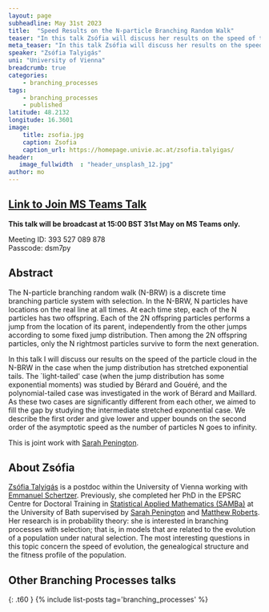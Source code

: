 ```yaml
---
layout: page
subheadline: May 31st 2023
title:  "Speed Results on the N-particle Branching Random Walk"
teaser: "In this talk Zsófia will discuss her results on the speed of the particle cloud in the N-BRW in the case when the jump distribution has stretched exponential tails."
meta_teaser: "In this talk Zsófia will discuss her results on the speed of the particle cloud in the N-BRW in the case when the jump distribution has stretched exponential tails."
speaker: "Zsófia Talyigás"
uni: "University of Vienna"
breadcrumb: true
categories:
    - branching_processes
tags:
    - branching_processes
    - published
latitude: 48.2132 
longitude: 16.3601
image:
    title: zsofia.jpg
    caption: Zsofia
    caption_url: https://homepage.univie.ac.at/zsofia.talyigas/
header:
   image_fullwidth  : "header_unsplash_12.jpg"
author: mo
---
```


## [Link to Join MS Teams Talk](https://teams.microsoft.com/l/meetup-join/19%3ameeting_N2Q2NGY2NDEtYWVmNS00NzE3LWI0ZWMtMWFiZmE3NGM2MTc3%40thread.v2/0?context=%7b%22Tid%22%3a%22377e3d22-4ea1-422d-b0ad-8fcc89406b9e%22%2c%22Oid%22%3a%2243af9e94-a882-4d59-8a92-d00c8899065e%22%7d)

**This talk will be broadcast at 15:00 BST 31st May on MS Teams only.**

Meeting ID: 393 527 089 878 \
Passcode: dsm7py

## Abstract

The N-particle branching random walk (N-BRW) is a discrete time branching particle system with selection. In the N-BRW, N particles have locations on the real line at all times. At each time step, each of the N particles has two offspring. Each of the 2N offspring particles performs a jump from the location of its parent, independently from the other jumps according to some fixed jump distribution. Then among the 2N offspring particles, only the N rightmost particles survive to form the next generation.
 
In this talk I will discuss our results on the speed of the particle cloud in the N-BRW in the case when the jump distribution has stretched exponential tails. The `light-tailed' case (when the jump distribution has some exponential moments) was studied by Be&#x301;rard and Goue&#x301;re&#x301;, and the polynomial-tailed case was investigated in the work of Be&#x301;rard and Maillard. As these two cases are significantly different from each other, we aimed to fill the gap by studying the intermediate stretched exponential case. We describe the first order and give lower and upper bounds on the second order of the asymptotic speed as the number of particles N goes to infinity.
 
This is joint work with [Sarah Penington](https://people.bath.ac.uk/sp2355/).

## About Zsófia

[Zsófia Talyigás](https://homepage.univie.ac.at/zsofia.talyigas/) is a postdoc within the University of Vienna working with [Emmanuel Schertzer](https://homepage.univie.ac.at/emmanuel.schertzer/). Previously, she completed her PhD in the EPSRC Centre for Doctoral Training in [Statistical Applied Mathematics (SAMBa)](https://samba.ac.uk) at the University of Bath supervised by [Sarah Penington](https://people.bath.ac.uk/sp2355/) and [Matthew Roberts](https://people.bath.ac.uk/mir20/). Her research is in probability theory: she is interested in branching processes with selection; that is, in models that are related to the evolution of a population under natural selection. The most interesting questions in this topic concern the speed of evolution, the genealogical structure and the fitness profile of the population.


## Other Branching Processes talks
{: .t60 }
{% include list-posts tag='branching_processes' %}



